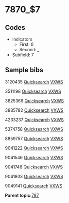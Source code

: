 # 7870\_$7

## Codes

-   Indicators
    -   First: 0
    -   Second: \_
-   Subfield: 7

## Sample bibs

3120435 [Quicksearch](https://search.library.yale.edu/catalog/3120435) [VXWS](http://prodorbis.library.yale.edu:7014/vxws/GetHoldingsService?bibId=3120435)

3511198 [Quicksearch](https://search.library.yale.edu/catalog/3511198) [VXWS](http://prodorbis.library.yale.edu:7014/vxws/GetHoldingsService?bibId=3511198)

3825366 [Quicksearch](https://search.library.yale.edu/catalog/3825366) [VXWS](http://prodorbis.library.yale.edu:7014/vxws/GetHoldingsService?bibId=3825366)

3885782 [Quicksearch](https://search.library.yale.edu/catalog/3885782) [VXWS](http://prodorbis.library.yale.edu:7014/vxws/GetHoldingsService?bibId=3885782)

4233237 [Quicksearch](https://search.library.yale.edu/catalog/4233237) [VXWS](http://prodorbis.library.yale.edu:7014/vxws/GetHoldingsService?bibId=4233237)

5374758 [Quicksearch](https://search.library.yale.edu/catalog/5374758) [VXWS](http://prodorbis.library.yale.edu:7014/vxws/GetHoldingsService?bibId=5374758)

8859757 [Quicksearch](https://search.library.yale.edu/catalog/8859757) [VXWS](http://prodorbis.library.yale.edu:7014/vxws/GetHoldingsService?bibId=8859757)

9041222 [Quicksearch](https://search.library.yale.edu/catalog/9041222) [VXWS](http://prodorbis.library.yale.edu:7014/vxws/GetHoldingsService?bibId=9041222)

9041546 [Quicksearch](https://search.library.yale.edu/catalog/9041546) [VXWS](http://prodorbis.library.yale.edu:7014/vxws/GetHoldingsService?bibId=9041546)

9041746 [Quicksearch](https://search.library.yale.edu/catalog/9041746) [VXWS](http://prodorbis.library.yale.edu:7014/vxws/GetHoldingsService?bibId=9041746)

9041803 [Quicksearch](https://search.library.yale.edu/catalog/9041803) [VXWS](http://prodorbis.library.yale.edu:7014/vxws/GetHoldingsService?bibId=9041803)

9049141 [Quicksearch](https://search.library.yale.edu/catalog/9049141) [VXWS](http://prodorbis.library.yale.edu:7014/vxws/GetHoldingsService?bibId=9049141)

**Parent topic:**[787](../../tags/787/787.md)

